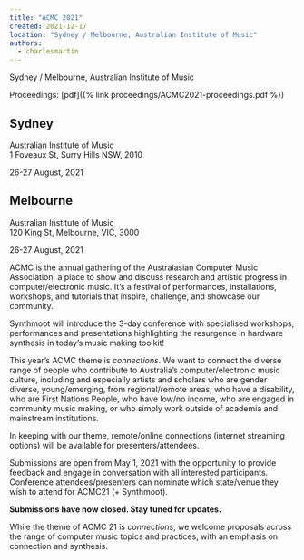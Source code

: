 ```yaml
---
title: "ACMC 2021"
created: 2021-12-17
location: "Sydney / Melbourne, Australian Institute of Music"
authors: 
  - charlesmartin
---
```


Sydney / Melbourne, Australian Institute of Music

Proceedings: [pdf]({% link proceedings/ACMC2021-proceedings.pdf %})

## Sydney

Australian Institute of Music  
1 Foveaux St, Surry Hills NSW, 2010

26-27 August, 2021

## Melbourne

Australian Institute of Music  
120 King St, Melbourne, VIC, 3000

26-27 August, 2021

ACMC is the annual gathering of the Australasian Computer Music Association, a place to show and discuss research and artistic progress in computer/electronic music. It’s a festival of performances, installations, workshops, and tutorials that inspire, challenge, and showcase our community.

Synthmoot will introduce the 3-day conference with specialised workshops, performances and presentations highlighting the resurgence in hardware synthesis in today’s music making toolkit!

This year’s ACMC theme is _connections_. We want to connect the diverse range of people who contribute to Australia’s computer/electronic music culture, including and especially artists and scholars who are gender diverse, young/emerging, from regional/remote areas, who have a disability, who are First Nations People, who have low/no income, who are engaged in community music making, or who simply work outside of academia and mainstream institutions.

In keeping with our theme, remote/online connections (internet streaming options) will be available for presenters/attendees.

Submissions are open from May 1, 2021 with the opportunity to provide feedback and engage in conversation with all interested participants. Conference attendees/presenters can nominate which state/venue they wish to attend for ACMC21 (+ Synthmoot).

**Submissions have now closed. Stay tuned for updates.**

While the theme of ACMC 21 is _connections_, we welcome proposals across the range of computer music topics and practices, with an emphasis on connection and synthesis.
